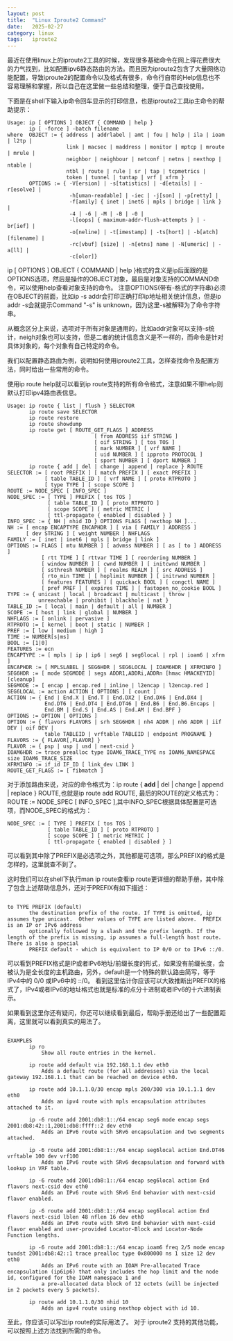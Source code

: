 ```yaml
---
layout: post
title:  "Linux Iproute2 Command"
date:   2025-02-27
category: linux
tags:   iproute2
---
```


最近在使用linux上的iproute2工具的时候，发现很多基础命令在网上得花费很大的力气找到，比如配置ipv6静态路由的方法。而且因为iproute2包含了大量网络功能配置，导致iproute2的配置命令以及格式有很多，命令行自带的Help信息也不容易理解和掌握，所以自己在这里做一些总结和整理，便于自己查找使用。

下面是在shell下输入ip命令回车显示的打印信息，也是iproute2工具ip主命令的帮助提示：
```shell
Usage: ip [ OPTIONS ] OBJECT { COMMAND | help }
       ip [ -force ] -batch filename
where  OBJECT := { address | addrlabel | amt | fou | help | ila | ioam | l2tp |
                   link | macsec | maddress | monitor | mptcp | mroute | mrule |
                   neighbor | neighbour | netconf | netns | nexthop | ntable |
                   ntbl | route | rule | sr | tap | tcpmetrics |
                   token | tunnel | tuntap | vrf | xfrm }
       OPTIONS := { -V[ersion] | -s[tatistics] | -d[etails] | -r[esolve] |
                    -h[uman-readable] | -iec | -j[son] | -p[retty] |
                    -f[amily] { inet | inet6 | mpls | bridge | link } |
                    -4 | -6 | -M | -B | -0 |
                    -l[oops] { maximum-addr-flush-attempts } | -br[ief] |
                    -o[neline] | -t[imestamp] | -ts[hort] | -b[atch] [filename] |
                    -rc[vbuf] [size] | -n[etns] name | -N[umeric] | -a[ll] |
                    -c[olor]}
```

ip [ OPTIONS ] OBJECT { COMMAND | help }格式的含义是ip后面跟的是OPTIONS选项，然后是操作的OBJECT对象，最后是对象支持的COMMAND命令，可以使用help查看对象支持的命令。
注意OPTIONS(带有-格式的字符串)必须在OBJECT的前面，比如ip -s addr会打印正确打印ip地址相关统计信息，但是ip addr -s会就提示Command "-s" is unknown，因为这里-s被解释为了命令字符串。

从概念区分上来说，选项对于所有对象是通用的，比如addr对象可以支持-s统计，neigh对象也可以支持，但是二者的统计信息含义是不一样的，而命令是针对具体对象的，每个对象有自己特定的命令。

我们以配置静态路由为例，说明如何使用iproute2工具，怎样查找命令及配置方法，同时给出一些常用的命令。

使用ip route help就可以看到ip route支持的所有命令格式，注意如果不带help则默认打印ipv4路由表信息。

```shell
Usage: ip route { list | flush } SELECTOR
       ip route save SELECTOR
       ip route restore
       ip route showdump
       ip route get [ ROUTE_GET_FLAGS ] ADDRESS
                            [ from ADDRESS iif STRING ]
                            [ oif STRING ] [ tos TOS ]
                            [ mark NUMBER ] [ vrf NAME ]
                            [ uid NUMBER ] [ ipproto PROTOCOL ]
                            [ sport NUMBER ] [ dport NUMBER ]
       ip route { add | del | change | append | replace } ROUTE
SELECTOR := [ root PREFIX ] [ match PREFIX ] [ exact PREFIX ]
            [ table TABLE_ID ] [ vrf NAME ] [ proto RTPROTO ]
            [ type TYPE ] [ scope SCOPE ]
ROUTE := NODE_SPEC [ INFO_SPEC ]
NODE_SPEC := [ TYPE ] PREFIX [ tos TOS ]
             [ table TABLE_ID ] [ proto RTPROTO ]
             [ scope SCOPE ] [ metric METRIC ]
             [ ttl-propagate { enabled | disabled } ]
INFO_SPEC := { NH | nhid ID } OPTIONS FLAGS [ nexthop NH ]...
NH := [ encap ENCAPTYPE ENCAPHDR ] [ via [ FAMILY ] ADDRESS ]
      [ dev STRING ] [ weight NUMBER ] NHFLAGS
FAMILY := [ inet | inet6 | mpls | bridge | link ]
OPTIONS := FLAGS [ mtu NUMBER ] [ advmss NUMBER ] [ as [ to ] ADDRESS ]
           [ rtt TIME ] [ rttvar TIME ] [ reordering NUMBER ]
           [ window NUMBER ] [ cwnd NUMBER ] [ initcwnd NUMBER ]
           [ ssthresh NUMBER ] [ realms REALM ] [ src ADDRESS ]
           [ rto_min TIME ] [ hoplimit NUMBER ] [ initrwnd NUMBER ]
           [ features FEATURES ] [ quickack BOOL ] [ congctl NAME ]
           [ pref PREF ] [ expires TIME ] [ fastopen_no_cookie BOOL ]
TYPE := { unicast | local | broadcast | multicast | throw |
          unreachable | prohibit | blackhole | nat }
TABLE_ID := [ local | main | default | all | NUMBER ]
SCOPE := [ host | link | global | NUMBER ]
NHFLAGS := [ onlink | pervasive ]
RTPROTO := [ kernel | boot | static | NUMBER ]
PREF := [ low | medium | high ]
TIME := NUMBER[s|ms]
BOOL := [1|0]
FEATURES := ecn
ENCAPTYPE := [ mpls | ip | ip6 | seg6 | seg6local | rpl | ioam6 | xfrm ]
ENCAPHDR := [ MPLSLABEL | SEG6HDR | SEG6LOCAL | IOAM6HDR | XFRMINFO ]
SEG6HDR := [ mode SEGMODE ] segs ADDR1,ADDRi,ADDRn [hmac HMACKEYID] [cleanup]
SEGMODE := [ encap | encap.red | inline | l2encap | l2encap.red ]
SEG6LOCAL := action ACTION [ OPTIONS ] [ count ]
ACTION := { End | End.X | End.T | End.DX2 | End.DX6 | End.DX4 |
            End.DT6 | End.DT4 | End.DT46 | End.B6 | End.B6.Encaps |
            End.BM | End.S | End.AS | End.AM | End.BPF }
OPTIONS := OPTION [ OPTIONS ]
OPTION := { flavors FLAVORS | srh SEG6HDR | nh4 ADDR | nh6 ADDR | iif DEV | oif DEV |
            table TABLEID | vrftable TABLEID | endpoint PROGNAME }
FLAVORS := { FLAVOR[,FLAVOR] }
FLAVOR := { psp | usp | usd | next-csid }
IOAM6HDR := trace prealloc type IOAM6_TRACE_TYPE ns IOAM6_NAMESPACE size IOAM6_TRACE_SIZE
XFRMINFO := if_id IF_ID [ link_dev LINK ]
ROUTE_GET_FLAGS := [ fibmatch ]
```

对于添加路由来说，对应的命令格式为：ip route { **add** | del | change | append | replace } ROUTE,也就是ip route add ROUTE, 最后的ROUTE的定义格式为：ROUTE := NODE_SPEC [ INFO_SPEC ],其中INFO_SPEC根据具体配置是可选项，而NODE_SPEC的格式为：

```shell
NODE_SPEC := [ TYPE ] PREFIX [ tos TOS ]
             [ table TABLE_ID ] [ proto RTPROTO ]
             [ scope SCOPE ] [ metric METRIC ]
             [ ttl-propagate { enabled | disabled } ]
```

可以看到其中除了PREFIX是必选项之外，其他都是可选项，那么PREFIX的格式是怎样的，这里就查不到了。

这时我们可以在shell下执行man ip route查看ip route更详细的帮助手册，其中除了包含上述帮助信息外，还对于PREFIX有如下描述：

```shell

to TYPE PREFIX (default)
       the destination prefix of the route. If TYPE is omitted, ip assumes type unicast.  Other values of TYPE are listed above.  PREFIX is an IP or IPv6 address
       optionally followed by a slash and the prefix length. If the length of the prefix is missing, ip assumes a full-length host route. There is also a special
       PREFIX default - which is equivalent to IP 0/0 or to IPv6 ::/0.
```

可以看到PREFIX格式是IP或者IPv6地址/前缀长度的形式，如果没有前缀长度，会被认为是全长度的主机路由，另外，default是一个特殊的默认路由简写，等于IPv4中的 0/0 或IPv6中的 ::/0。
看到这里估计你应该可以大致推断出PREFIX的格式了，IPv4或者IPv6的地址格式也就是标准的点分十进制或者IPv6的十六进制表示。

如果看到这里你还有疑问，你还可以继续看到最后，帮助手册还给出了一些配置距离，这里就可以看到真实的用法了。

```shell

EXAMPLES
       ip ro
           Show all route entries in the kernel.

       ip route add default via 192.168.1.1 dev eth0
           Adds a default route (for all addresses) via the local gateway 192.168.1.1 that can be reached on device eth0.

       ip route add 10.1.1.0/30 encap mpls 200/300 via 10.1.1.1 dev eth0
           Adds an ipv4 route with mpls encapsulation attributes attached to it.

       ip -6 route add 2001:db8:1::/64 encap seg6 mode encap segs 2001:db8:42::1,2001:db8:ffff::2 dev eth0
           Adds an IPv6 route with SRv6 encapsulation and two segments attached.

       ip -6 route add 2001:db8:1::/64 encap seg6local action End.DT46 vrftable 100 dev vrf100
           Adds an IPv6 route with SRv6 decapsulation and forward with lookup in VRF table.

       ip -6 route add 2001:db8:1::/64 encap seg6local action End flavors next-csid dev eth0
           Adds an IPv6 route with SRv6 End behavior with next-csid flavor enabled.

       ip -6 route add 2001:db8:1::/64 encap seg6local action End flavors next-csid lblen 48 nflen 16 dev eth0
           Adds an IPv6 route with SRv6 End behavior with next-csid flavor enabled and user-provided Locator-Block and Locator-Node Function lengths.

       ip -6 route add 2001:db8:1::/64 encap ioam6 freq 2/5 mode encap tundst 2001:db8:42::1 trace prealloc type 0x800000 ns 1 size 12 dev eth0
           Adds an IPv6 route with an IOAM Pre-allocated Trace encapsulation (ip6ip6) that only includes the hop limit and the node id, configured for the IOAM namespace 1 and
           a pre-allocated data block of 12 octets (will be injected in 2 packets every 5 packets).

       ip route add 10.1.1.0/30 nhid 10
           Adds an ipv4 route using nexthop object with id 10.
```

至此，你应该可以写出ip route的实际用法了。
对于 iproute2 支持的其他功能，可以按照上述方法找到所需的命令。